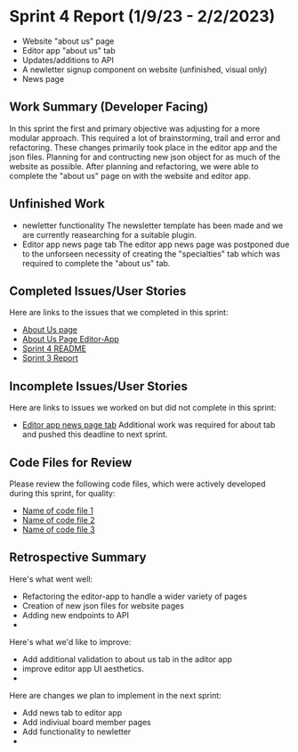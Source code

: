 # Sprint 4 Report (1/9/23 - 2/2/2023)
 * Website "about us" page 
 * Editor app "about us" tab
 * Updates/additions to API
 * A newletter signup component on website (unfinished, visual only)
 * News page

## Work Summary (Developer Facing)
In this sprint the first and primary objective was adjusting for a more modular approach.
This required a lot of brainstorming, trail and error and refactoring. These changes 
primarily took place in the editor app and the json files. Planning for and contructing
new json object for as much of the website as possible. After planning and refactoring,
we were able to complete the "about us" page on with the website and editor app. 

## Unfinished Work
 * newletter functionality
The newsletter template has been made and we are currently reasearching for a suitable plugin.
 * Editor app news page tab
The editor app news page was postponed due to the unforseen necessity of
creating the "specialties" tab which was required to complete the "about us" tab.

## Completed Issues/User Stories
Here are links to the issues that we completed in this sprint:

 * [About Us page](https://github.com/WSUCptSCapstone-Fall2022Spring2023/index-fullstackapp/issues/41)
 * [About Us Page Editor-App](https://github.com/WSUCptSCapstone-Fall2022Spring2023/index-fullstackapp/issues/43)
 * [Sprint 4 README]()
 * [Sprint 3 Report]()


 ## Incomplete Issues/User Stories
 Here are links to issues we worked on but did not complete in this sprint:
 * [Editor app news page tab](https://github.com/WSUCptSCapstone-Fall2022Spring2023/index-fullstackapp/issues/44)
Additional work was required for about tab and pushed this deadline to next sprint.

## Code Files for Review
Please review the following code files, which were actively developed during this sprint, for quality:
 * [Name of code file 1](https://github.com/your_repo/file_extension)
 * [Name of code file 2](https://github.com/your_repo/file_extension)
 * [Name of code file 3](https://github.com/your_repo/file_extension)

## Retrospective Summary
Here's what went well:
  * Refactoring the editor-app to handle a wider variety of pages
  * Creation of new json files for website pages
  * Adding new endpoints to API
  * 
 
Here's what we'd like to improve:
   * Add additional validation to about us tab in the aditor app
   * improve editor app UI aesthetics.
   * 
  
Here are changes we plan to implement in the next sprint:
   * Add news tab to editor app
   * Add indiviual board member pages
   * Add functionality to newletter
   * 
